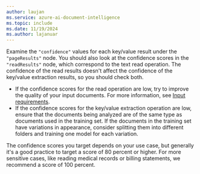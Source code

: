 ```yaml
---
author: laujan
ms.service: azure-ai-document-intelligence
ms.topic: include
ms.date: 11/19/2024
ms.author: lajanuar
---
```


Examine the `"confidence"` values for each key/value result under the `"pageResults"` node. You should also look at the confidence scores in the `"readResults"` node, which correspond to the text read operation. The confidence of the read results doesn't affect the confidence of the key/value extraction results, so you should check both.

- If the confidence scores for the read operation are low, try to improve the quality of your input documents. For more information, see [Input requirements](../model-overview.md#input-requirements).
- If the confidence scores for the key/value extraction operation are low, ensure that the documents being analyzed are of the same type as documents used in the training set. If the documents in the training set have variations in appearance, consider splitting them into different folders and training one model for each variation.

The confidence scores you target depends on your use case, but generally it's a good practice to target a score of 80 percent or higher. For more sensitive cases, like reading medical records or billing statements, we recommend a score of 100 percent.
